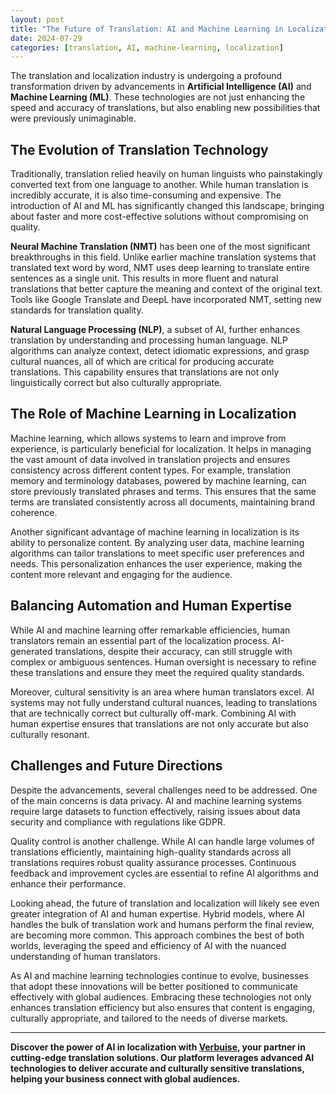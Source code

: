 ```yaml
---
layout: post
title: "The Future of Translation: AI and Machine Learning in Localization"
date: 2024-07-29
categories: [translation, AI, machine-learning, localization]
---
```


The translation and localization industry is undergoing a profound transformation driven by advancements in **Artificial Intelligence (AI)** and **Machine Learning (ML)**. These technologies are not just enhancing the speed and accuracy of translations, but also enabling new possibilities that were previously unimaginable.

## The Evolution of Translation Technology

Traditionally, translation relied heavily on human linguists who painstakingly converted text from one language to another. While human translation is incredibly accurate, it is also time-consuming and expensive. The introduction of AI and ML has significantly changed this landscape, bringing about faster and more cost-effective solutions without compromising on quality.

**Neural Machine Translation (NMT)** has been one of the most significant breakthroughs in this field. Unlike earlier machine translation systems that translated text word by word, NMT uses deep learning to translate entire sentences as a single unit. This results in more fluent and natural translations that better capture the meaning and context of the original text. Tools like Google Translate and DeepL have incorporated NMT, setting new standards for translation quality.

**Natural Language Processing (NLP)**, a subset of AI, further enhances translation by understanding and processing human language. NLP algorithms can analyze context, detect idiomatic expressions, and grasp cultural nuances, all of which are critical for producing accurate translations. This capability ensures that translations are not only linguistically correct but also culturally appropriate.

## The Role of Machine Learning in Localization

Machine learning, which allows systems to learn and improve from experience, is particularly beneficial for localization. It helps in managing the vast amount of data involved in translation projects and ensures consistency across different content types. For example, translation memory and terminology databases, powered by machine learning, can store previously translated phrases and terms. This ensures that the same terms are translated consistently across all documents, maintaining brand coherence.

Another significant advantage of machine learning in localization is its ability to personalize content. By analyzing user data, machine learning algorithms can tailor translations to meet specific user preferences and needs. This personalization enhances the user experience, making the content more relevant and engaging for the audience.

## Balancing Automation and Human Expertise

While AI and machine learning offer remarkable efficiencies, human translators remain an essential part of the localization process. AI-generated translations, despite their accuracy, can still struggle with complex or ambiguous sentences. Human oversight is necessary to refine these translations and ensure they meet the required quality standards.

Moreover, cultural sensitivity is an area where human translators excel. AI systems may not fully understand cultural nuances, leading to translations that are technically correct but culturally off-mark. Combining AI with human expertise ensures that translations are not only accurate but also culturally resonant.

## Challenges and Future Directions

Despite the advancements, several challenges need to be addressed. One of the main concerns is data privacy. AI and machine learning systems require large datasets to function effectively, raising issues about data security and compliance with regulations like GDPR.

Quality control is another challenge. While AI can handle large volumes of translations efficiently, maintaining high-quality standards across all translations requires robust quality assurance processes. Continuous feedback and improvement cycles are essential to refine AI algorithms and enhance their performance.

Looking ahead, the future of translation and localization will likely see even greater integration of AI and human expertise. Hybrid models, where AI handles the bulk of translation work and humans perform the final review, are becoming more common. This approach combines the best of both worlds, leveraging the speed and efficiency of AI with the nuanced understanding of human translators.

As AI and machine learning technologies continue to evolve, businesses that adopt these innovations will be better positioned to communicate effectively with global audiences. Embracing these technologies not only enhances translation efficiency but also ensures that content is engaging, culturally appropriate, and tailored to the needs of diverse markets.

---

**Discover the power of AI in localization with [Verbuise](https://app.verbuise.com/trial), your partner in cutting-edge translation solutions. Our platform leverages advanced AI technologies to deliver accurate and culturally sensitive translations, helping your business connect with global audiences.**
